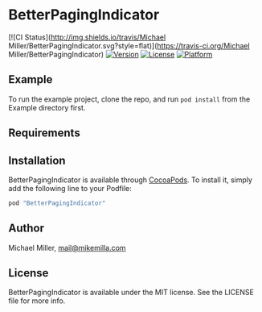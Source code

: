 # BetterPagingIndicator

[![CI Status](http://img.shields.io/travis/Michael Miller/BetterPagingIndicator.svg?style=flat)](https://travis-ci.org/Michael Miller/BetterPagingIndicator)
[![Version](https://img.shields.io/cocoapods/v/BetterPagingIndicator.svg?style=flat)](http://cocoapods.org/pods/BetterPagingIndicator)
[![License](https://img.shields.io/cocoapods/l/BetterPagingIndicator.svg?style=flat)](http://cocoapods.org/pods/BetterPagingIndicator)
[![Platform](https://img.shields.io/cocoapods/p/BetterPagingIndicator.svg?style=flat)](http://cocoapods.org/pods/BetterPagingIndicator)

## Example

To run the example project, clone the repo, and run `pod install` from the Example directory first.

## Requirements

## Installation

BetterPagingIndicator is available through [CocoaPods](http://cocoapods.org). To install
it, simply add the following line to your Podfile:

```ruby
pod "BetterPagingIndicator"
```

## Author

Michael Miller, mail@mikemilla.com

## License

BetterPagingIndicator is available under the MIT license. See the LICENSE file for more info.
